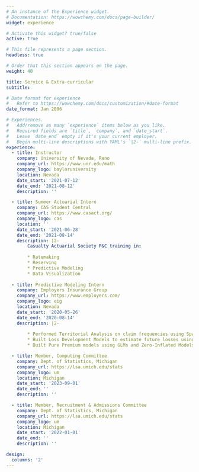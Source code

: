 ```yaml
---
# An instance of the Experience widget.
# Documentation: https://wowchemy.com/docs/page-builder/
widget: experience

# Activate this widget? true/false
active: true

# This file represents a page section.
headless: true

# Order that this section appears on the page.
weight: 40

title: Service & Extra-curricular
subtitle:

# Date format for experience
#   Refer to https://wowchemy.com/docs/customization/#date-format
date_format: Jan 2006

# Experiences.
#   Add/remove as many `experience` items below as you like.
#   Required fields are `title`, `company`, and `date_start`.
#   Leave `date_end` empty if it's your current employer.
#   Begin multi-line descriptions with YAML's `|2-` multi-line prefix.
experience:
  - title: Instructor
    company: University of Nevada, Reno
    company_url: https://www.unr.edu/math
    company_logo: bayloruniversity
    location: Nevada
    date_start: '2021-07-12'
    date_end: '2021-08-12'
    description: ''

  - title: Summer Actuarial Intern
    company: CAS Student Central
    company_url: https://www.casact.org/
    company_logo: cas
    location: ''
    date_start: '2021-06-28'
    date_end: '2021-08-14'
    description: |2-
        Casualty Actuarial Society P&C training in:
        
        * Ratemaking
        * Reserving
        * Predictive Modeling
        * Data Visualization
        
  - title: Predictive Modeling Intern
    company: Employers Insurance Group
    company_url: https://www.employers.com/
    company_logo: eig
    location: Nevada
    date_start: '2020-05-26'
    date_end: '2020-08-14'
    description: |2-
              
        * Performed Territorial Analysis on claim frequencies using Spatially Constrained Clustering Algorithms and Generalized Additive Models to re-cluster rating territories for refining pricing models.
        * Built Loss Development Models to estimate future losses using Elastic-Net Poisson GLM. 
        * Built Pure Premium models using GLMs and Zero-Inflated Models to predict future loss costs.

  - title: Member, Computing Committee
    company: Dept. of Statistics, Michigan
    company_url: https://lsa.umich.edu/stats
    company_logo: um
    location: Michigan
    date_start: '2023-09-01'
    date_end: ''
    description: ''

  - title: Member, Recruitment & Admissions Committee
    company: Dept. of Statistics, Michigan
    company_url: https://lsa.umich.edu/stats
    company_logo: um
    location: Michigan
    date_start: '2022-01-01'
    date_end: ''
    description: ''

design:
  columns: '2'
---
```


